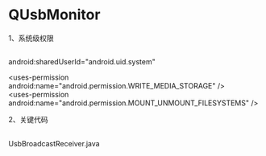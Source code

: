 # QUsbMonitor

1、系统级权限
##
 android:sharedUserId="android.uid.system"

 \<uses-permission android:name="android.permission.WRITE_MEDIA_STORAGE" />
 <br/>
 \<uses-permission android:name="android.permission.MOUNT_UNMOUNT_FILESYSTEMS" />

2、关键代码
##
 UsbBroadcastReceiver.java
